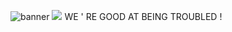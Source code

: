 ![banner](https://i.postimg.cc/kMxT0X9M/image-2025-01-14-175917460.png)
![](https://i.postimg.cc/Hs31CtHL/image-2025-01-14-180258624.png) 
 WE ' RE GOOD AT BEING TROUBLED !
